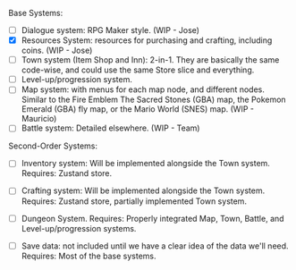 

Base Systems:

- [ ] Dialogue system: RPG Maker style. (WIP - Jose)
- [x] Resources System: resources for purchasing and crafting, including coins. (WIP - Jose)
- [ ] Town system (Item Shop and Inn): 2-in-1. They are basically the same code-wise, and could use the same Store slice and everything.
- [ ] Level-up/progression system.
- [ ] Map system: with menus for each map node, and different nodes. Similar to the Fire Emblem The Sacred Stones (GBA) map, the Pokemon Emerald (GBA) fly map, or the Mario World (SNES) map.  (WIP - Mauricio)
- [ ] Battle system: Detailed elsewhere.  (WIP - Team)

Second-Order Systems:
- [ ] Inventory system: Will be implemented alongside the Town system. Requires: Zustand store.
- [ ] Crafting system: Will be implemented alongside the Town system. Requires: Zustand store, partially implemented Town system.
- [ ] Dungeon System. Requires: Properly integrated Map, Town, Battle, and Level-up/progression systems.
- [ ] Save data: not included until we have a clear idea of the data we'll need. Requires: Most of the base systems.

